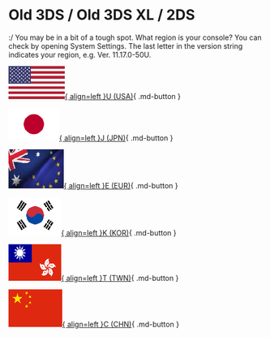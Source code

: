# Old 3DS / Old 3DS XL / 2DS

:/ You may be in a bit of a tough spot. What region is your console? You can check by opening System Settings. The last letter in the version string indicates your region, e.g. Ver. 11.17.0-50U.

[![Image](/images/seventeen/usa.png){ align=left }U (USA)](/seventeen/hardware){ .md-button } 

[![Image](/images/seventeen/jpn.png){ align=left }J (JPN)](/seventeen/hardware){ .md-button } 

[![Image](/images/seventeen/eur.jpg){ align=left }E (EUR)](/seventeen/hardware){ .md-button }

[![Image](/images/seventeen/kor.png){ align=left }K (KOR)](/seventeen/seedminer){ .md-button } 

[![Image](/images/seventeen/twhk.png){ align=left }T (TWN)](/seventeen/seedminertwn){ .md-button } 

[![Image](/images/seventeen/chn.png){ align=left }C (CHN)](/seventeen/failure-chn){ .md-button } 